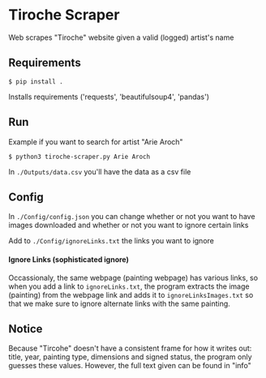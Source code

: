 # Tiroche Scraper
Web scrapes "Tiroche" website given a valid (logged) artist's name

## Requirements

```
$ pip install .
```
Installs requirements ('requests', 'beautifulsoup4', 'pandas')

## Run

Example if you want to search for artist "Arie Aroch"
```
$ python3 tiroche-scraper.py Arie Aroch
```

In `./Outputs/data.csv` you'll have the data as a csv file

## Config

In `./Config/config.json` you can change whether or not you want to have images downloaded and whether or not you want to ignore certain links

Add to `./Config/ignoreLinks.txt` the links you want to ignore

#### Ignore Links (sophisticated ignore)

Occassionaly, the same webpage (painting webpage) has various links, so when you add a link to `ignoreLinks.txt`, the program extracts the image (painting) from the webpage link and adds it to `ignoreLinksImages.txt` so that we make sure to ignore alternate links with the same painting.

## Notice
Because "Tircohe" doesn't have a consistent frame for how it writes out: title, year, painting type, dimensions and signed status, 
the program only guesses these values. However, the full text given can be found in "info"